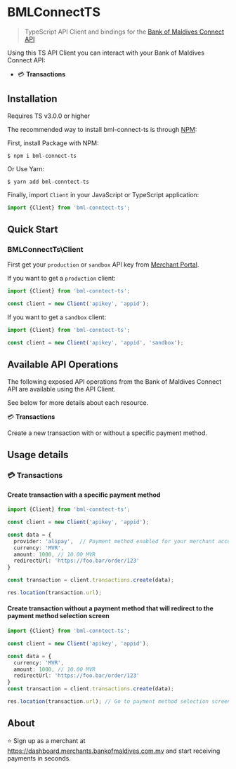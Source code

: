 # BMLConnectTS

> TypeScript API Client and bindings for the [Bank of Maldives Connect API](https://github.com/bankofmaldives/bml-connect)

Using this TS API Client you can interact with your Bank of Maldives Connect API:
- 💳 __Transactions__

## Installation

Requires TS v3.0.0 or higher

The recommended way to install bml-connect-ts is through [NPM](https://getcomposer.org):

First, install Package with NPM:

```
$ npm i bml-connect-ts
```

Or Use Yarn:

```
$ yarn add bml-conntect-ts
```

Finally, import `Client` in your JavaScript or TypeScript application:

```javascript
import {Client} from 'bml-conntect-ts';
```

## Quick Start
### BMLConnectTs\Client
First get your `production` or `sandbox` API key from [Merchant Portal](https://dashboard.merchants.bankofmaldives.com.mv).

If you want to get a `production` client:

```typescript
import {Client} from 'bml-conntect-ts';

const client = new Client('apikey', 'appid');
```

If you want to get a `sandbox` client:

```typescript
import {Client} from 'bml-conntect-ts';

const client = new Client('apikey', 'appid', 'sandbox');
```

## Available API Operations

The following exposed API operations from the Bank of Maldives Connect API are available using the API Client.

See below for more details about each resource.

💳 __Transactions__

Create a new transaction with or without a specific payment method.

## Usage details

### 💳 Transactions
#### Create transaction with a specific payment method

```typescript
import {Client} from 'bml-conntect-ts';

const client = new Client('apikey', 'appid');

const data = {
  provider: 'alipay',  // Payment method enabled for your merchant account such as bcmc, alipay, card
  currency: 'MVR',
  amount: 1000, // 10.00 MVR
  redirectUrl: 'https://foo.bar/order/123'
}

const transaction = client.transactions.create(data);

res.location(transaction.url);
```

#### Create transaction without a payment method that will redirect to the payment method selection screen

```typescript
import {Client} from 'bml-conntect-ts';

const client = new Client('apikey', 'appid');

const data = {
  currency: 'MVR',
  amount: 1000, // 10.00 MVR
  redirectUrl: 'https://foo.bar/order/123'
}
const transaction = client.transactions.create(data);

res.location(transaction.url); // Go to payment method selection screen

```


## About

⭐ Sign up as a merchant at https://dashboard.merchants.bankofmaldives.com.mv and start receiving payments in seconds.

